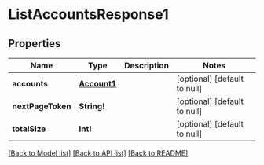 # ListAccountsResponse1

## Properties
Name | Type | Description | Notes
------------ | ------------- | ------------- | -------------
**accounts** | [**Account1**](Account1.md) |  | [optional] [default to null]
**nextPageToken** | **String!** |  | [optional] [default to null]
**totalSize** | **Int!** |  | [optional] [default to null]

[[Back to Model list]](../README.md#documentation-for-models) [[Back to API list]](../README.md#documentation-for-api-endpoints) [[Back to README]](../README.md)


